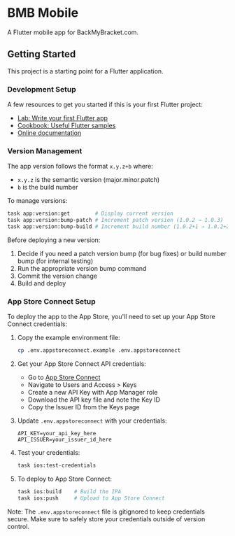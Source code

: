 # BMB Mobile

A Flutter mobile app for BackMyBracket.com.

## Getting Started

This project is a starting point for a Flutter application.

### Development Setup

A few resources to get you started if this is your first Flutter project:

- [Lab: Write your first Flutter app](https://docs.flutter.dev/get-started/codelab)
- [Cookbook: Useful Flutter samples](https://docs.flutter.dev/cookbook)
- [Online documentation](https://docs.flutter.dev/)

### Version Management

The app version follows the format `x.y.z+b` where:
- `x.y.z` is the semantic version (major.minor.patch)
- `b` is the build number

To manage versions:
```bash
task app:version:get        # Display current version
task app:version:bump-patch # Increment patch version (1.0.2 → 1.0.3)
task app:version:bump-build # Increment build number (1.0.2+1 → 1.0.2+2)
```

Before deploying a new version:
1. Decide if you need a patch version bump (for bug fixes) or build number bump (for internal testing)
2. Run the appropriate version bump command
3. Commit the version change
4. Build and deploy

### App Store Connect Setup

To deploy the app to the App Store, you'll need to set up your App Store Connect credentials:

1. Copy the example environment file:
   ```bash
   cp .env.appstoreconnect.example .env.appstoreconnect
   ```

2. Get your App Store Connect API credentials:
   - Go to [App Store Connect](https://appstoreconnect.apple.com)
   - Navigate to Users and Access > Keys
   - Create a new API Key with App Manager role
   - Download the API key file and note the Key ID
   - Copy the Issuer ID from the Keys page

3. Update `.env.appstoreconnect` with your credentials:
   ```
   API_KEY=your_api_key_here
   API_ISSUER=your_issuer_id_here
   ```

4. Test your credentials:
   ```bash
   task ios:test-credentials
   ```

5. To deploy to App Store Connect:
   ```bash
   task ios:build    # Build the IPA
   task ios:push     # Upload to App Store Connect
   ```

Note: The `.env.appstoreconnect` file is gitignored to keep credentials secure. Make sure to safely store your credentials outside of version control.
